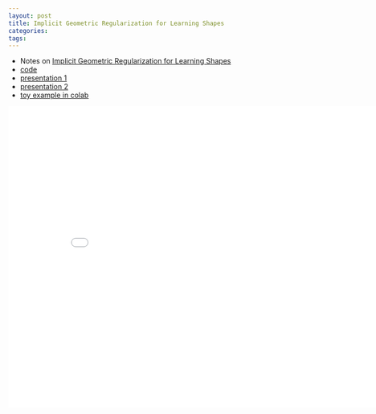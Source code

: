 ```yaml
---
layout: post
title: Implicit Geometric Regularization for Learning Shapes
categories:
tags:
---
```


- Notes on [Implicit Geometric Regularization for Learning Shapes](https://arxiv.org/pdf/2002.10099.pdf)
- [code](https://github.com/amosgropp/IGR)
- [presentation 1](https://www.youtube.com/watch?v=6cOvBGBQF9g&ab_channel=AmosGropp)
- [presentation 2](https://www.youtube.com/watch?v=Rz7_ruDpSr8&ab_channel=HUJICSESchool)
- [toy example in colab](https://colab.research.google.com/github/znah/notebooks/blob/master/tutorials/implicit_sdf.ipynb#scrollTo=J40mXEr1tTiG)

<center><embed src="/pdfs/posts/Implicit geometric regularization for learning shapes.pdf" width="850" height="600"></center>
